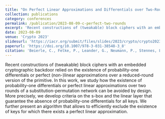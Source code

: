 ```yaml
---
title: "On Perfect Linear Approximations and Differentials over Two-Round SPNs"
collection: publications
category: conferences
permalink: /publication/2023-08-09-c-perfect-two-rounds
excerpt: 'Recent constructions of (tweakable) block ciphers with an embedded cryptographic backdoor relied on the existence of probability-one differentials or perfect (non-)linear approximations over a reduced-round version of the primitive. In this work, we study how the existence of probability-one differentials or perfect linear approximations over two rounds of a substitution-permutation network can be avoided by design. More precisely, we develop criteria on the s-box and the linear layer that guarantee the absence of probability-one differentials for all keys. We further present an algorithm that allows to efficiently exclude the existence of keys for which there exists a perfect linear approximation.'
date: 2023-08-09
venue: 'Crypto 2023'
slidesurl: 'https://iacr.org/submit/files/slides/2023/crypto/crypto2023/230/slides.pdf'
paperurl: 'https://doi.org/10.1007/978-3-031-38548-3_8'
citation: 'Beierle, C., Felke, P., Leander, G., Neumann, P., Stennes, L. (2023). On Perfect Linear Approximations and Differentials over Two-Round SPNs. In: Handschuh, H., Lysyanskaya, A. (eds) Advances in Cryptology – CRYPTO 2023. CRYPTO 2023. Lecture Notes in Computer Science, vol 14083. Springer, Cham. https://doi.org/10.1007/978-3-031-38548-3_8'
---
```


Recent constructions of (tweakable) block ciphers with an embedded cryptographic backdoor relied on the existence of probability-one differentials or perfect (non-)linear approximations over a reduced-round version of the primitive. In this work, we study how the existence of probability-one differentials or perfect linear approximations over two rounds of a substitution-permutation network can be avoided by design. More precisely, we develop criteria on the s-box and the linear layer that guarantee the absence of probability-one differentials for all keys. We further present an algorithm that allows to efficiently exclude the existence of keys for which there exists a perfect linear approximation.
